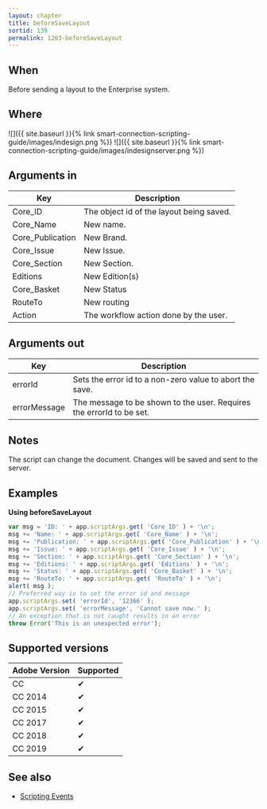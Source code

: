 ```yaml
---
layout: chapter
title: beforeSaveLayout
sortid: 139
permalink: 1203-beforeSaveLayout
---
```


## When

Before sending a layout to the Enterprise system.

## Where

![]({{ site.baseurl }}{% link smart-connection-scripting-guide/images/indesign.png %}) ![]({{ site.baseurl }}{% link smart-connection-scripting-guide/images/indesignserver.png %})

## Arguments in

|Key | Description |
|----|-------------|
|Core_ID |The object id of the layout being saved.|
|Core_Name |New name.|
|Core_Publication| New Brand.|
|Core_Issue |New Issue.|
|Core_Section |New Section.|
|Editions |New Edition(s)|
|Core_Basket |New Status|
|RouteTo |New routing|
|Action |The workflow action done by the user.|

## Arguments out

|Key |Description|
|----|-----------|
|errorId |Sets the error id to a non-zero value to abort the save.|
|errorMessage |The message to be shown to the user. Requires the errorId to be set.

## Notes

The script can change the document. Changes will be saved and sent to the server.

## Examples

**Using beforeSaveLayout**

```javascript
var msg = 'ID: ' + app.scriptArgs.get( 'Core_ID' ) + '\n';
msg += 'Name: ' + app.scriptArgs.get( 'Core_Name' ) + '\n';
msg += 'Publication: ' + app.scriptArgs.get( 'Core_Publication' ) + '\n';
msg += 'Issue: ' + app.scriptArgs.get( 'Core_Issue' ) + '\n';
msg += 'Section: ' + app.scriptArgs.get( 'Core_Section' ) + '\n';
msg += 'Editions: ' + app.scriptArgs.get( 'Editions' ) + '\n';
msg += 'Status: ' + app.scriptArgs.get( 'Core_Basket' ) + '\n';
msg += 'RouteTo: ' + app.scriptArgs.get( 'RouteTo' ) + '\n';
alert( msg );
// Preferred way is to set the error id and message
app.scriptArgs.set( 'errorId', '12366' );
app.scriptArgs.set( 'errorMessage', 'Cannot save now.' );
// An exception that is not caught results in an error
throw Error('This is an unexpected error');
```

## Supported versions

| Adobe Version | Supported |
|---------------|-----------|
| CC            | ✔         |
| CC 2014       | ✔         |
| CC 2015       | ✔         |
| CC 2017       | ✔         |
| CC 2018       | ✔         |
| CC 2019       | ✔         |

## See also

* [Scripting Events](../../ScriptingEvents/index.md)